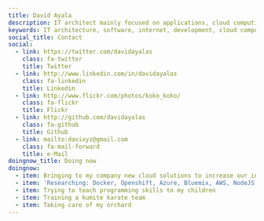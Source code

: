 ```yaml
---
title: David Ayala
description: IT architect mainly focused on applications, cloud computing and new solutions....
keywords: IT architecture, software, internet, development, cloud computing, raspberry pi, standards
social_title: Contact
social:
  - link: https://twitter.com/davidayalas
    class: fa-twitter
    title: Twitter
  - link: http://www.linkedin.com/in/davidayalas
    class: fa-linkedin
    title: Linkedin
  - link: http://www.flickr.com/photos/koko_koko/
    class: fa-flickr
    title: Flickr
  - link: http://github.com/davidayalas
    class: fa-github
    title: Github
  - link: mailto:davixyz@gmail.com
    class: fa-mail-forward
    title: e-Mail
doingnow_title: Doing now
doingnow:
  - item: Bringing to my company new cloud solutions to increase our internal portfolio and improve our application lifecycle
  - item: 'Researching: Docker, Openshift, Azure, Bluemix, AWS, NodeJS, Golang, Static Sites Generators, Microservices, Search Engine as a Service, Serverless Architectures, Protobufs. '
  - item: Trying to teach programming skills to my children
  - item: Training a kumite karate team
  - item: Taking care of my orchard
---
```


